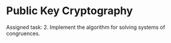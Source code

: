 # Public Key Cryptography

Assigned task: 2. Implement the algorithm for solving systems of congruences.
